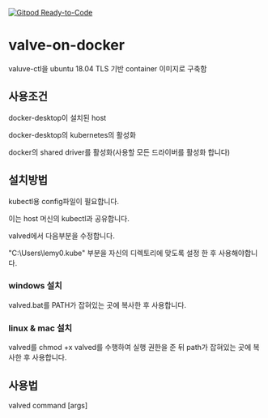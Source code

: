 [![Gitpod Ready-to-Code](https://img.shields.io/badge/Gitpod-Ready--to--Code-blue?logo=gitpod)](https://gitpod.io/#https://github.com/MuYoul/valve-on-docker) 

# valve-on-docker

valuve-ctl을 ubuntu 18.04 TLS 기반 container 이미지로 구축함

## 사용조건

docker-desktop이 설치된 host

docker-desktop의 kubernetes의 활성화

docker의 shared driver를 활성화(사용할 모든 드라이버를 활성화 합니다)


## 설치방법
kubectl용 config파일이 필요합니다. 

이는 host 머신의 kubectl과 공유합니다.

valved에서 다음부분을 수정합니다. 

"C:\Users\lemy0\.kube" 부분을 자신의 디렉토리에 맞도록 설정 한 후 사용해야합니다.


### windows 설치
valved.bat를 PATH가 잡혀있는 곳에 복사한 후 사용합니다.

### linux & mac 설치
valved를 chmod +x valved를 수행하여 실행 권한을 준 뒤 path가 잡혀있는 곳에 복사한 후 사용합니다.

## 사용법

valved command [args]

